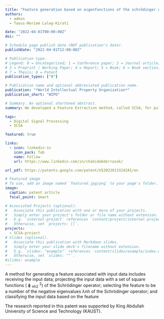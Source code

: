 ```yaml
---
title: "Feature generation based on eigenfunctions of the schrödinger operator"
authors:
  - admin
  - Taous-Meriem Laleg-Kirati

date: "2022-04-01T00:00:00Z"
doi: ""

# Schedule page publish date (NOT publication's date).
publishDate: "2022-04-01T12:00:00Z"

# Publication type.
# Legend: 0 = Uncategorized; 1 = Conference paper; 2 = Journal article;
# 3 = Preprint / Working Paper; 4 = Report; 5 = Book; 6 = Book section;
# 7 = Thesis; 8 = Patent
publication_types: ["8"]

# Publication name and optional abbreviated publication name.
publication: "*World Intellectual Property Organization*"
publication_short: "WIPO"

# Summary. An optional shortened abstract.
summary: We developed a Feature Extraction method, called SCSA, for pulse-shaped signal. It used the dimnesionality reduction principle based on Schrödinger operator. 

tags:
  - Digital Signal Processing
  - SCSA

featured: true

links:
  - icon: linkedin-in
    icon_pack: fab
    name: Follow
    url: https://www.linkedin.com/in/chahidabderrazak/

url_pdf: https://patents.google.com/patent/US20220133242A1/en

# Featured image
# To use, add an image named `featured.jpg/png` to your page's folder.
image:
  caption: patent article
  focal_point: Smart

# Associated Projects (optional).
#   Associate this publication with one or more of your projects.
#   Simply enter your project's folder or file name without extension.
#   E.g. `internal-project` references `content/project/internal-project/index.md`.
#   Otherwise, set `projects: []`.
projects:
  - SCSA-project
# Slides (optional).
#   Associate this publication with Markdown slides.
#   Simply enter your slide deck's filename without extension.
#   E.g. `slides: "example"` references `content/slides/example/index.md`.
#   Otherwise, set `slides: ""`.
#slides: example
---
```


<!-- (<i>a</i> + <i>b</i> + √<i>c</i>)<sup>2<i>x</i> + <i>b</i></sup> -->

A method for generating a feature associated with input data includes receiving the input data; projecting the input data with a set of square functions ( <span>&#632;</span> <sub>nh2</sub> <sup>2</sup>) of the Schrödinger operator; selecting the feature to be a number of the negative eigenvalues λnh of the Schrödinger operator; and classifying the input data based on the feature

The research reported in this patent was supported by King Abdullah University of Science and Technology (KAUST).



